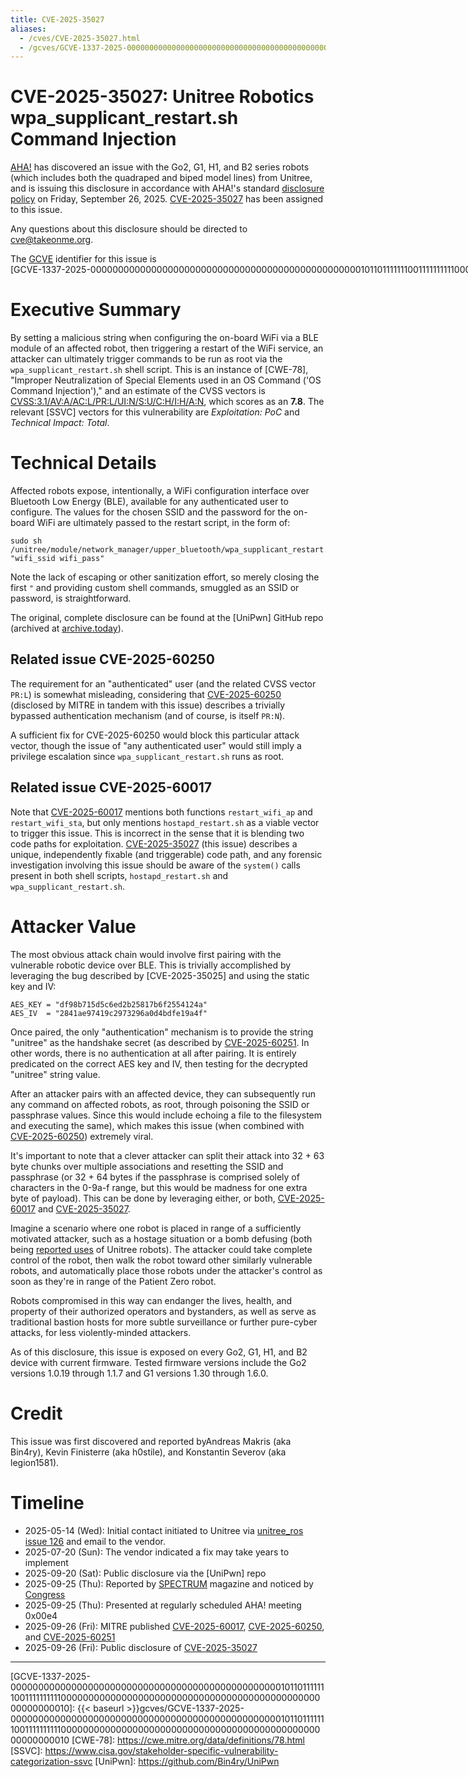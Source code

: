 ```yaml
---
title: CVE-2025-35027
aliases:
  - /cves/CVE-2025-35027.html
  - /gcves/GCVE-1337-2025-00000000000000000000000000000000000000000000000001011011111110011111111110000000000000000000000000000000000000000000000000000000010
---
```

# CVE-2025-35027: Unitree Robotics wpa_supplicant_restart.sh Command Injection

[AHA!] has discovered an issue with the Go2, G1, H1, and B2 series robots (which includes both the quadraped and biped model lines) from Unitree, and is issuing this disclosure in accordance with AHA!'s standard [disclosure policy] on Friday, September 26, 2025. [CVE-2025-35027] has been assigned to this issue.

Any questions about this disclosure should be directed to cve@takeonme.org.

The [GCVE](https://gcve.eu/about/) identifier for this issue is <span style="white-space: nowrap;">[GCVE-1337-2025-00000000000000000000000000000000000000000000000001011011111110011111111110000000000000000000000000000000000000000000000000000000010]</span>
# Executive Summary

By setting a malicious string when configuring the on-board WiFi via a BLE module of an affected robot, then triggering a restart of the WiFi service, an attacker can ultimately trigger commands to be run as root via the `wpa_supplicant_restart.sh` shell script. This is an instance of [CWE-78], "Improper Neutralization of Special Elements used in an OS Command ('OS Command Injection')," and an estimate of the CVSS vectors is [CVSS:3.1/AV:A/AC:L/PR:L/UI:N/S:U/C:H/I:H/A:N](https://www.first.org/cvss/calculator/3-1#CVSS:3.1/AV:A/AC:L/PR:L/UI:N/S:U/C:H/I:H/A:N), which scores as an **7.8**. The relevant [SSVC] vectors for this vulnerability are *Exploitation: PoC* and *Technical Impact: Total*.
# Technical Details

Affected robots expose, intentionally, a WiFi configuration interface over Bluetooth Low Energy (BLE), available for any authenticated user to configure. The values for the chosen SSID and the password for the on-board WiFi are ultimately passed to the restart script, in the form of:

```
sudo sh /unitree/module/network_manager/upper_bluetooth/wpa_supplicant_restart.sh "wifi_ssid wifi_pass"
```

Note the lack of escaping or other sanitization effort, so merely closing the first `"` and providing custom shell commands, smuggled as an SSID or password, is straightforward.

The original, complete disclosure can be found at the [UniPwn] GitHub repo (archived at [archive.today](https://archive.ph/ZsddB)).

## Related issue CVE-2025-60250

The requirement for an "authenticated" user (and the related CVSS vector `PR:L`) is somewhat misleading, considering that [CVE-2025-60250] (disclosed by MITRE in tandem with this issue) describes a trivially bypassed authentication mechanism (and of course, is itself `PR:N`).

A sufficient fix for CVE-2025-60250 would block this particular attack vector, though the issue of "any authenticated user" would still imply a privilege escalation since `wpa_supplicant_restart.sh` runs as root.

## Related issue CVE-2025-60017

Note that [CVE-2025-60017] mentions both functions `restart_wifi_ap` and `restart_wifi_sta`, but only mentions `hostapd_restart.sh` as a viable vector to trigger this issue. This is incorrect in the sense that it is blending two code paths for exploitation. [CVE-2025-35027] (this issue) describes a unique, independently fixable (and triggerable) code path, and any forensic investigation involving this issue should be aware of the `system()` calls present in both shell scripts, `hostapd_restart.sh` and `wpa_supplicant_restart.sh`.

# Attacker Value

The most obvious attack chain would involve first pairing with the vulnerable robotic device over BLE. This is trivially accomplished by leveraging the bug described by [CVE-2025-35025] and using the static key and IV:

```
AES_KEY = "df98b715d5c6ed2b25817b6f2554124a"
AES_IV  = "2841ae97419c2973296a0d4bdfe19a4f"
```

Once paired, the only "authentication" mechanism is to provide the string "unitree" as the handshake secret (as described by [CVE-2025-60251]. In other words, there is no authentication at all after pairing. It is entirely predicated on the correct AES key and IV, then testing for the decrypted "unitree" string value.

After an attacker pairs with an affected device, they can subsequently run any command on affected robots, as root, through poisoning the SSID or passphrase values. Since this would include echoing a file to the filesystem and executing the same), which makes this issue (when combined with [CVE-2025-60250]) extremely viral.

It's important to note that a clever attacker can split their attack into 32 + 63 byte chunks over multiple associations and resetting the SSID and passphrase (or 32 + 64 bytes if the passphrase is comprised solely of characters in the 0-9a-f range, but this would be madness for one extra byte of payload). This can be done by leveraging either, or both, [CVE-2025-60017] and [CVE-2025-35027].

Imagine a scenario where one robot is placed in range of a sufficiently motivated attacker, such as a hostage situation or a bomb defusing (both being [reported uses](https://www.bbc.com/news/topics/c1038wnxe5zt) of Unitree robots). The attacker could take complete control of the robot, then walk the robot toward other similarly vulnerable robots, and automatically place those robots under the attacker's control as soon as they're in range of the Patient Zero robot.

Robots compromised in this way can endanger the lives, health, and property of their authorized operators and bystanders, as well as serve as traditional bastion hosts for more subtle surveillance or further pure-cyber attacks,  for less violently-minded attackers.

As of this disclosure, this issue is exposed on every Go2, G1, H1, and B2 device with current firmware. Tested firmware versions include the Go2 versions 1.0.19 through 1.1.7 and G1 versions 1.30 through 1.6.0.
# Credit

This issue was first discovered and reported byAndreas Makris (aka Bin4ry), Kevin Finisterre (aka h0stile), and Konstantin Severov (aka legion1581).
# Timeline

* 2025-05-14 (Wed): Initial contact initiated to Unitree via [unitree_ros issue 126](https://github.com/unitreerobotics/unitree_ros/issues/126) and email to the vendor.
* 2025-07-20 (Sun): The vendor indicated a fix may take years to implement
* 2025-09-20 (Sat): Public disclosure via the [UniPwn] repo
* 2025-09-25 (Thu): Reported by [SPECTRUM] magazine and noticed by [Congress]
* 2025-09-25 (Thu): Presented at regularly scheduled AHA! meeting 0x00e4
* 2025-09-26 (Fri): MITRE published [CVE-2025-60017], [CVE-2025-60250], and [CVE-2025-60251]
* 2025-09-26 (Fri): Public disclosure of [CVE-2025-35027]

----

[AHA!]: https://takeonme.org
[disclosure policy]: https://takeonme.org/cve.html
[CVE-2025-35027]: https://www.cve.org/CVERecord?id=CVE-2025-35027
[CVE-2025-60017]: https://www.cve.org/cverecord?id=CVE-2025-60017
[CVE-2025-60250]: https://www.cve.org/cverecord?id=CVE-2025-60250
[CVE-2025-60251]: https://www.cve.org/cverecord?id=CVE-2025-60251
[SPECTRUM]: https://spectrum.ieee.org/unitree-robot-exploit
[Congress]: https://x.com/committeeonccp/status/1971250635548033311
[GCVE-1337-2025-00000000000000000000000000000000000000000000000001011011111110011111111110000000000000000000000000000000000000000000000000000000010]: {{< baseurl >}}gcves/GCVE-1337-2025-00000000000000000000000000000000000000000000000001011011111110011111111110000000000000000000000000000000000000000000000000000000010
[CWE-78]: https://cwe.mitre.org/data/definitions/78.html
[SSVC]: https://www.cisa.gov/stakeholder-specific-vulnerability-categorization-ssvc
[UniPwn]: https://github.com/Bin4ry/UniPwn
